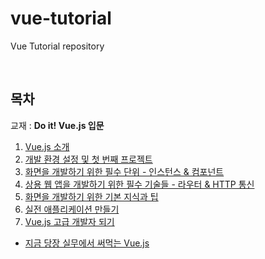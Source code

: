 # vue-tutorial
Vue Tutorial repository

<br>

## 목차

교재 : **Do it! Vue.js 입문**

1. [Vue.js 소개](https://github.com/LeeSM0518/vue-tutorial/tree/master/vue-js-introduce)
2. [개발 환경 설정 및 첫 번째 프로젝트](https://github.com/LeeSM0518/vue-tutorial/tree/master/development-environment-and-first-project)
3. [화면을 개발하기 위한 필수 단위 - 인스턴스 & 컴포넌트](https://github.com/LeeSM0518/vue-tutorial/tree/master/instances-and-components)
4. [상용 웹 앱을 개발하기 위한 필수 기술들 - 라우터 & HTTP 통신](https://github.com/LeeSM0518/vue-tutorial/tree/master/router-and-http)
5. [화면을 개발하기 위한 기본 지식과 팁](https://github.com/LeeSM0518/vue-tutorial/tree/master/ui-development-basic)
6. [실전 애플리케이션 만들기](https://github.com/LeeSM0518/vue-tutorial/tree/master/create-application)
7. [Vue.js 고급 개발자 되기](https://github.com/LeeSM0518/vue-tutorial/tree/master/real-vue-js)

* [지금 당장 실무에서 써먹는 Vue.js](https://github.com/LeeSM0518/vue-tutorial/tree/master/practice-vue-js)

